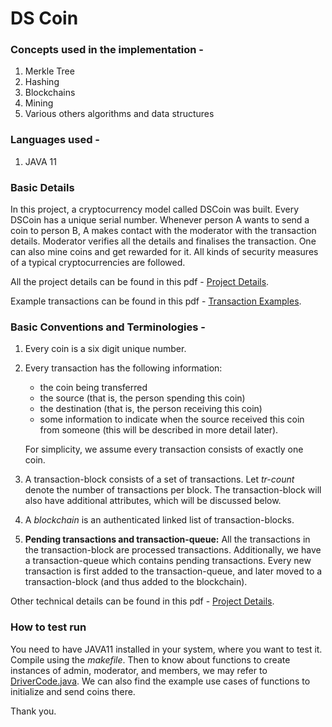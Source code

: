 # DS Coin


### Concepts used in the implementation - 
1. Merkle Tree
2. Hashing 
3. Blockchains
4. Mining
5. Various others algorithms and data structures 

### Languages used - 
1. JAVA 11

### Basic Details
In this project, a cryptocurrency model called DSCoin was built. Every DSCoin has a unique serial number. Whenever person A wants to send a coin to person B, A makes contact with the moderator with the transaction details. Moderator verifies all the details and finalises the transaction. One can also mine coins and get rewarded for it. All kinds of security measures of a typical cryptocurrencies are followed. 

All the project details can be found in this pdf - [Project Details](https://github.com/navjeet-py/DSCoin/blob/main/Project%20Details.pdf).

Example transactions can be found in this pdf - [Transaction Examples](https://github.com/navjeet-py/DSCoin/blob/main/Transaction%20Example.pdf).

### Basic Conventions and Terminologies - 
1. Every coin is a six digit unique number.
2. Every transaction has the following information:
   * the coin being transferred
   * the source (that is, the person spending this coin)
   * the destination (that is, the person receiving this coin)
   * some information to indicate when the source received this coin from someone (this will be described in more detail later).
   
    For simplicity, we assume every transaction consists of exactly one coin.
 
3. A transaction-block consists of a set of transactions. Let *tr-count* denote the number of transactions per block. The transaction-block will also have additional attributes, which will be discussed below.
4. A *blockchain* is an authenticated linked list of transaction-blocks.
5. **Pending transactions and transaction-queue:** All the transactions in the transaction-block are processed transactions. Additionally, we have a transaction-queue which contains pending transactions. Every new transaction is first added to the transaction-queue, and later moved to a transaction-block (and thus added to the blockchain).

Other technical details can be found in this pdf - [Project Details](https://github.com/navjeet-py/DSCoin/blob/main/Project%20Details.pdf).
### How to test run
You need to have JAVA11 installed in your system, where you want to test it. Compile using the *makefile*. Then to know about functions to create instances of admin, moderator, and members, we may refer to [DriverCode.java](https://github.com/navjeet-py/DSCoin/blob/main/DSCoinPackage/DriverCode.java). We can also find the example use cases of functions to initialize and send coins there. 

Thank you.
